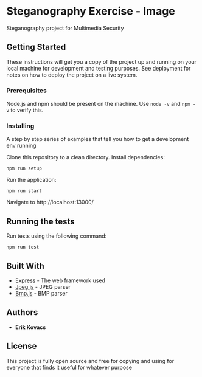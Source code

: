 # Steganography Exercise - Image

Steganography project for Multimedia Security

## Getting Started

These instructions will get you a copy of the project up and running on your local machine for development and testing purposes. See deployment for notes on how to deploy the project on a live system.

### Prerequisites

Node.js and npm should be present on the machine. Use ```node -v``` and ```npm -v``` to verify this.

### Installing

A step by step series of examples that tell you how to get a development env running

Clone this repository to a clean directory.
Install dependencies:
```
npm run setup
```
Run the application:
```
npm run start
```
Navigate to http://localhost:13000/

## Running the tests

Run tests using the following command:

```
npm run test
```

## Built With

* [Express](https://expressjs.com/) - The web framework used
* [Jpeg.js](https://www.npmjs.com/package/jpeg-js) - JPEG parser
* [Bmp.js](https://www.npmjs.com/package/bmp-js) - BMP parser

## Authors

* **Erik Kovacs**

## License

This project is fully open source and free for copying and using for everyone that finds it useful for whatever purpose

